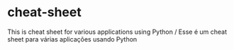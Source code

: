 # cheat-sheet
This is cheat sheet for various applications using Python / Esse é um cheat sheet para várias aplicações usando Python
